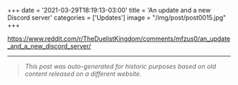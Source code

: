 +++
date = '2021-03-29T18:19:13-03:00'
title = 'An update and a new Discord server'
categories = ['Updates']
image = "/img/post/post0015.jpg"
+++

https://www.reddit.com/r/TheDuelistKingdom/comments/mfzus0/an_update_and_a_new_discord_server/

---

> _This post was auto-generated for historic purposes based on old content released on a different website._


